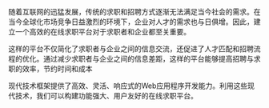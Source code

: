 随着互联网的迅猛发展，传统的求职和招聘方式逐渐无法满足当今社会的需求。在当今全球化市场竞争日益激烈的环境下，企业对人才的需求也与日俱增。因此，建立一个高效的在线求职平台对于求职者和企业都至关重要。

这样的平台不仅简化了求职者与企业之间的信息交流，还促进了人才匹配和招聘流程的优化。通过减少求职者与企业之间的信息差距，这样的平台能够提高招聘与求职的效率，节约时间和成本

现代技术框架提供了高效、灵活、响应式的Web应用程序开发能力。利用这些现代技术，我们可以构建功能强大、用户友好的在线求职平台。
